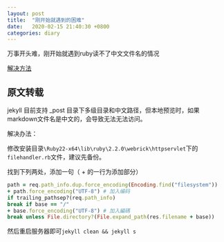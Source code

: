 ```yaml
---
layout: post
title:  "刚开始就遇到的困难"
date:   2020-02-15 21:40:30 +0800
categories: diary
---
```


万事开头难，刚开始就遇到ruby读不了中文文件名的情况

[解决方法](http://kael-aiur.com/%E5%85%A5%E9%97%A8%E6%8C%87%E5%BC%95/jekyll%E4%B8%AD%E6%96%87%E6%96%87%E4%BB%B6%E5%90%8D%E6%9C%AC%E5%9C%B0%E9%A2%84%E8%A7%88%E9%97%AE%E9%A2%98.html)

## 原文转载

jekyll 目前支持 _post 目录下多级目录和中文路径，但本地预览时，如果markdown文件名是中文的，会导致无法无法访问。

解决办法：

修改安装目录`\Ruby22-x64\lib\ruby\2.2.0\webrick\httpservlet`下的`filehandler.rb`文件，建议先备份。

找到下列两处，添加一句（ + 的一行为添加部分）

```ruby
path = req.path_info.dup.force_encoding(Encoding.find("filesystem"))
+ path.force_encoding("UTF-8") # 加入编码
if trailing_pathsep?(req.path_info)
break if base == "/"
+ base.force_encoding("UTF-8") # 加入編碼
break unless File.directory?(File.expand_path(res.filename + base))
```

然后重启服务器即可`jekyll clean && jekyll s`

















